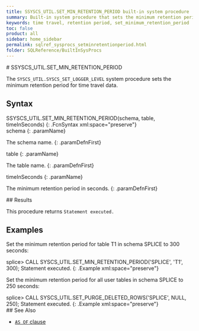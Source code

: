 ```yaml
---
title: SSYSCS_UTIL.SET_MIN_RETENTION_PERIOD built-in system procedure
summary: Built-in system procedure that sets the minimum retention period for time travel data.
keywords: time travel, retention period, set_minimum_retention_period
toc: false
product: all
sidebar: home_sidebar
permalink: sqlref_sysprocs_setminretentionperiod.html
folder: SQLReference/BuiltInSysProcs
---
```

<section>
<div class="TopicContent" data-swiftype-index="true" markdown="1">
# SSYSCS_UTIL.SET_MIN_RETENTION_PERIOD

The `SYSCS_UTIL.SYSCS_SET_LOGGER_LEVEL` system procedure sets the minimum retention period for time travel data.


## Syntax

<div class="fcnWrapperWide" markdown="1">
    SSYSCS_UTIL.SET_MIN_RETENTION_PERIOD(schema, table, timeInSeconds)
{: .FcnSyntax xml:space="preserve"}

</div>
<div class="paramList" markdown="1">
schema
{: .paramName}

The schema name.
{: .paramDefnFirst}

table
{: .paramName}

The table name.
{: .paramDefnFirst}

timeInSeconds
{: .paramName}

The minimum retention period in seconds.
{: .paramDefnFirst}


</div>
## Results

This procedure returns `Statement executed.`

## Examples

Set the minimum retention period for table T1 in schema SPLICE to 300 seconds:

<div class="preWrapperWide" markdown="1">
    splice> CALL SYSCS_UTIL.SET_MIN_RETENTION_PERIOD('SPLICE', 'T1', 300);
    Statement executed.
{: .Example xml:space="preserve"}

Set the minimum retention period for all user tables in schema SPLICE to 250 seconds:

<div class="preWrapperWide" markdown="1">
    splice> CALL SYSCS_UTIL.SET_PURGE_DELETED_ROWS('SPLICE', NULL, 250);
    Statement executed.
{: .Example xml:space="preserve"}

</div>
## See Also

* [`AS OF` clause ](sqlref_clauses_asof.html)


</div>
</section>
